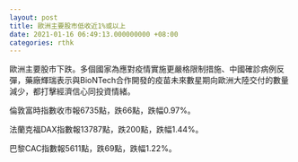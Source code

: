 ```yaml
---
layout: post
title: 歐洲主要股市低收近1%或以上
date: 2021-01-16 06:49:13.000000000 +08:00
categories: rthk
---
```


歐洲主要股市下跌。多個國家為應對疫情實施更嚴格限制措施、中國確診病例反彈，藥廠輝瑞表示與BioNTech合作開發的疫苗未來數星期向歐洲大陸交付的數量減少，都打擊經濟信心同投資情緒。

倫敦富時指數收市報6735點，跌66點，跌幅0.97%。

法蘭克福DAX指數報13787點，跌200點，跌幅1.44%。

巴黎CAC指數報5611點，跌69點，跌幅1.22%。
